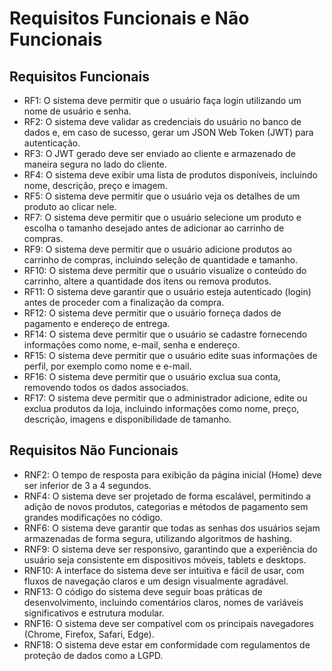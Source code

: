 # Requisitos Funcionais e Não Funcionais

## Requisitos Funcionais

 - RF1: O sistema deve permitir que o usuário faça login utilizando um nome de usuário e senha.
 - RF2: O sistema deve validar as credenciais do usuário no banco de dados e, em caso de sucesso, gerar um JSON Web Token (JWT) para autenticação.
 - RF3: O JWT gerado deve ser enviado ao cliente e armazenado de maneira segura no lado do cliente.
 - RF4: O sistema deve exibir uma lista de produtos disponíveis, incluindo nome, descrição, preço e imagem.
 - RF5: O sistema deve permitir que o usuário veja os detalhes de um produto ao clicar nele.
 - RF7: O sistema deve permitir que o usuário selecione um produto e escolha o tamanho desejado antes de adicionar ao carrinho de compras.
 - RF9: O sistema deve permitir que o usuário adicione produtos ao carrinho de compras, incluindo seleção de quantidade e tamanho.
 - RF10: O sistema deve permitir que o usuário visualize o conteúdo do carrinho, altere a quantidade dos itens ou remova produtos.
 - RF11: O sistema deve garantir que o usuário esteja autenticado (login) antes de proceder com a finalização da compra.
 - RF12: O sistema deve permitir que o usuário forneça dados de pagamento e endereço de entrega.
 - RF14: O sistema deve permitir que o usuário se cadastre fornecendo informações como nome, e-mail, senha e endereço.
 - RF15: O sistema deve permitir que o usuário edite suas informações de perfil, por exemplo como nome e e-mail.
 - RF16: O sistema deve permitir que o usuário exclua sua conta, removendo todos os dados associados.
 - RF17: O sistema deve permitir que o administrador adicione, edite ou exclua produtos da loja, incluindo informações como nome, preço, descrição, imagens e disponibilidade de tamanho.

## Requisitos Não Funcionais

 - RNF2: O tempo de resposta para exibição da página inicial (Home) deve ser inferior de 3 a 4 segundos.
 - RNF4: O sistema deve ser projetado de forma escalável, permitindo a adição de novos produtos, categorias e métodos de pagamento sem grandes modificações no código.
 - RNF6: O sistema deve garantir que todas as senhas dos usuários sejam armazenadas de forma segura, utilizando algoritmos de hashing.
 - RNF9: O sistema deve ser responsivo, garantindo que a experiência do usuário seja consistente em dispositivos móveis, tablets e desktops.
 - RNF10: A interface do sistema deve ser intuitiva e fácil de usar, com fluxos de navegação claros e um design visualmente agradável.
 - RNF13: O código do sistema deve seguir boas práticas de desenvolvimento, incluindo comentários claros, nomes de variáveis significativos e estrutura modular.
 - RNF16: O sistema deve ser compatível com os principais navegadores (Chrome, Firefox, Safari, Edge).
 - RNF18: O sistema deve estar em conformidade com regulamentos de proteção de dados como a LGPD.

